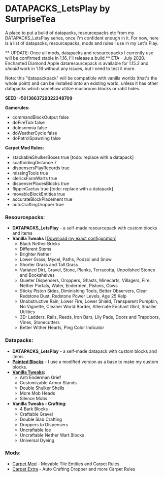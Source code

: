 # DATAPACKS_LetsPlay by SurpriseTea
A place to put a build of datapacks, resourcepacks etc from my DATAPACKS_LetsPlay series, once I'm confident enough in it. For now, here is a list of datapacks, resourcepacks, mods and rules I use in my Let's Play.

** UPDATE: Once all mods, datapacks and resourcepacks I currently use will be confirmed stable in 1.16, I'll release a build.**
ETA - July 2020.
Enchanted Diamond Apple dataresourcepack is available for 1.15.2 and *should* work in 1.16 without any issues, but I need to test it more.

Note: this "datapackpack" will be compatible with vanilla worlds (that's the whole point) and can be installed onto an existing world, unless it has other datapacks which somehow utilize mushroom blocks or rabit hides.

**SEED: -5013863729322348709**

**Gamerules:**
* commandBlockOutput false
* doFireTick false
* doInsomnia false
* doWeatherCycle false
* doPatrolSpawning false

**Carpet Mod Rules:**
* stackableShulkerBoxes true [todo: replace with a datapack]
* scaffoldingDistance 7
* dispensersPlayRecords true
* missingTools true
* clericsFarmWarts true
* dispenserPlacesBlocks true
* flippinCactus true [todo: replace with a datapack]
* movableBlockEntities true
* accurateBlockPlacement true
* autoCraftingDropper true

### Resourcepacks:
* **DATAPACKS_LetsPlay** - a self-made resourcepack with custom blocks and items
* **Vanilla Tweaks** [[Download my exact configuration](https://vanillatweaks.net/share#Vah0Pp)]
  * Black Nether Bricks
  * Different Stems
  * Brighter Nether
  * Lower Grass, Mycel, Paths, Podzol and Snow
  * Shorter Grass and Tall Grass
  * Variated Dirt, Gravel, Stone, Planks, Terracotta, Unpolished Stones and Bookshelves
  * Quieter Dispensers, Droppers, Ghasts, Minecarts, Villagers, Fire, Nether Portals, Water, Endermen, Pistons, Cows
  * Sticky Piston Sides, Diminishing Tools, Better Observers, Clear Redstone Dust, Redstone Power Levels, Age 25 Kelp
  * Unobstructive Rain, Lower Fire, Lower Shield, Transparent Pumpkin, No Vignette, Cleaner World Border, Alternate Enchant Glint, Smaller Utilities
  * 3D: Ladders, Rails, Reeds, Iron Bars, Lily Pads, Doors and Trapdoors, Vines, Stonecutters
  * Better Wither Hearts, Ping Color Indicator
 
### Datapacks: 
* **DATAPACKS_LetsPlay** - a self-made datapack with custom blocks and items
* **[Painted Blocks](https://www.curseforge.com/minecraft/customization/painted-blocks)** - I use a modified version as a base to make my custom blocks.
* **[Vanilla Tweaks](https://vanillatweaks.net/):**
  * Anti Enderman Grief
  * Customizable Armor Stands
  * Double Shulker Shells
  * More Mob Heads
  * Silence Mobs
* **Vanilla Tweaks - Crafting:**
  * 4 Bark Blocks
  * Craftable Gravel
  * Double Slab Crafting
  * Droppers to Dispensers
  * Uncraftable Ice
  * Uncraftable Nether Wart Blocks
  * Universal Dyeing
 
### Mods: 
* [Carpet Mod](https://github.com/gnembon/fabric-carpet) - Movable Tile Entities and Carpet Rules.
* [Carpet Extra](https://github.com/gnembon/carpet-extra) - Auto Crafting Dropper and more Carpet Rules

